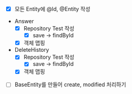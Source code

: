 - [X] 모든 Entity에 @Id, @Entity 작성
  
- Answer
  - [X] Repository Test 작성
    - [X] save -> findById
  - [X] 객체 맵핑
- DeleteHistory
  - [X] Repository Test 작성
    - [X] save -> findById
  - [X] 객체 맵핑
- [ ] BaseEntity를 만들어 create, modified 처리하기